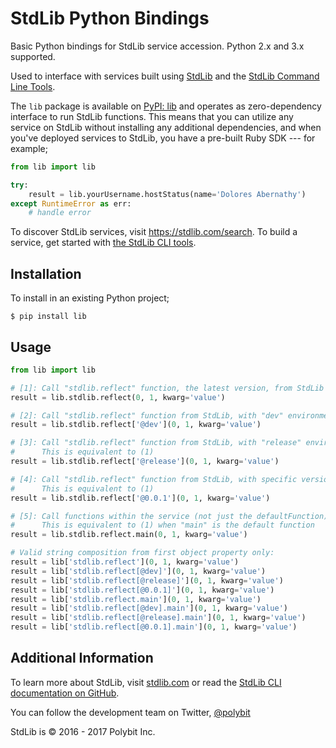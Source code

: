 # StdLib Python Bindings

Basic Python bindings for StdLib service accession. Python 2.x and 3.x supported.

Used to interface with services built using [StdLib](https://stdlib.com) and
the [StdLib Command Line Tools](https://github.com/stdlib/lib).

The `lib` package is available on [PyPI: lib](https://pypi.python.org/pypi/lib) and
operates as zero-dependency interface to run StdLib functions. This means that
you can utilize any service on StdLib without installing any additional
dependencies, and when you've deployed services to StdLib, you have a pre-built
Ruby SDK --- for example;

```python
from lib import lib

try:
    result = lib.yourUsername.hostStatus(name='Dolores Abernathy')
except RuntimeError as err:
    # handle error
```

To discover StdLib services, visit https://stdlib.com/search. To build a service,
get started with [the StdLib CLI tools](https://github.com/stdlib/lib).

## Installation

To install in an existing Python project;

```shell
$ pip install lib
```

## Usage

```python
from lib import lib

# [1]: Call "stdlib.reflect" function, the latest version, from StdLib
result = lib.stdlib.reflect(0, 1, kwarg='value')

# [2]: Call "stdlib.reflect" function from StdLib, with "dev" environment
result = lib.stdlib.reflect['@dev'](0, 1, kwarg='value')

# [3]: Call "stdlib.reflect" function from StdLib, with "release" environment
#      This is equivalent to (1)
result = lib.stdlib.reflect['@release'](0, 1, kwarg='value')

# [4]: Call "stdlib.reflect" function from StdLib, with specific version
#      This is equivalent to (1)
result = lib.stdlib.reflect['@0.0.1'](0, 1, kwarg='value')

# [5]: Call functions within the service (not just the defaultFunction)
#      This is equivalent to (1) when "main" is the default function
result = lib.stdlib.reflect.main(0, 1, kwarg='value')

# Valid string composition from first object property only:
result = lib['stdlib.reflect'](0, 1, kwarg='value')
result = lib['stdlib.reflect[@dev]'](0, 1, kwarg='value')
result = lib['stdlib.reflect[@release]'](0, 1, kwarg='value')
result = lib['stdlib.reflect[@0.0.1]'](0, 1, kwarg='value')
result = lib['stdlib.reflect.main'](0, 1, kwarg='value')
result = lib['stdlib.reflect[@dev].main'](0, 1, kwarg='value')
result = lib['stdlib.reflect[@release].main'](0, 1, kwarg='value')
result = lib['stdlib.reflect[@0.0.1].main'](0, 1, kwarg='value')
```

## Additional Information

To learn more about StdLib, visit [stdlib.com](https://stdlib.com) or read the
[StdLib CLI documentation on GitHub](https://github.com/stdlib/lib).

You can follow the development team on Twitter, [@polybit](https://twitter.com/polybit)

StdLib is &copy; 2016 - 2017 Polybit Inc.
